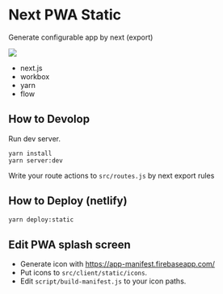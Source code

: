 # Next PWA Static

Generate configurable app by next (export)

![](https://gyazo.com/f6900f1410136839d8c7a88349c5d192.png)

* next.js
* workbox
* yarn
* flow

## How to Devolop

Run dev server.

```
yarn install
yarn server:dev
```

Write your route actions to `src/routes.js` by next export rules

## How to Deploy (netlify)

```sh
yarn deploy:static
```

## Edit PWA splash screen

* Generate icon with https://app-manifest.firebaseapp.com/
* Put icons to `src/client/static/icons`.
* Edit `script/build-manifest.js` to your icon paths.
